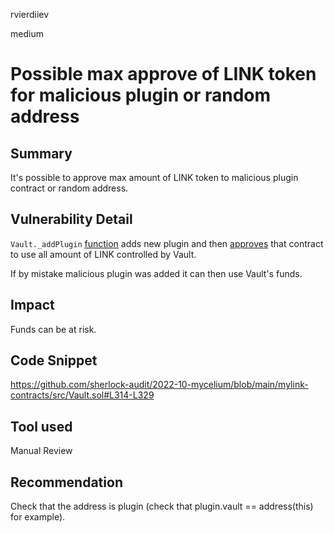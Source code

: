 rvierdiiev

medium

# Possible max approve of LINK token for malicious plugin or random address

## Summary
It's possible to approve max amount of LINK token to malicious plugin contract or random address.
## Vulnerability Detail
`Vault._addPlugin` [function](https://github.com/sherlock-audit/2022-10-mycelium/blob/main/mylink-contracts/src/Vault.sol#L314-L329) adds new plugin and then [approves](https://github.com/sherlock-audit/2022-10-mycelium/blob/main/mylink-contracts/src/Vault.sol#L326) that contract to use all amount of LINK controlled by Vault.

If by mistake malicious plugin was added it can then use Vault's funds.
## Impact
Funds can be at risk.
## Code Snippet
https://github.com/sherlock-audit/2022-10-mycelium/blob/main/mylink-contracts/src/Vault.sol#L314-L329
## Tool used

Manual Review

## Recommendation
Check that the address is plugin (check that plugin.vault == address(this) for example). 